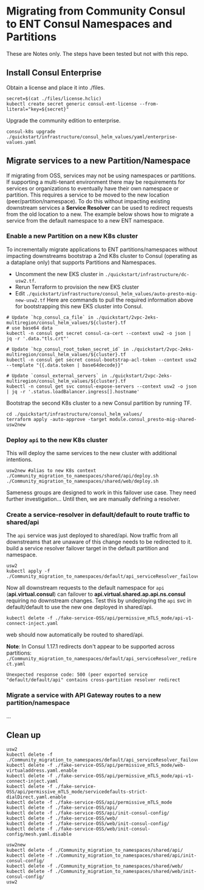 # Migrating from Community Consul to ENT Consul Namespaces and Partitions
These are Notes only.  The steps have been tested but not with this repo.

## Install Consul Enterprise
Obtain a license and place it into ./files.
```
secret=$(cat ./files/license.hclic)
kubectl create secret generic consul-ent-license --from-literal="key=${secret}"
```

Upgrade the community edition to enterprise.  
```
consul-k8s upgrade ./quickstart/infrastructure/consul_helm_values/yaml/enterprise-values.yaml
```

## Migrate services to a new Partition/Namespace
If migrating from OSS, services may not be using namespaces or partitions.  If supporting a multi-tenant environment there may be requirements for services or organizations to eventually have their own namespace or partition.  This requires a service to be moved to the new location (peer/partition/namespace).  To do this without impacting existing downstream services a **Service Resolver** can be used to redirect requests from the old location to a new. The example below shows how to migrate a service from the default namespace to a new ENT namespace.

### Enable a new Partition on a new K8s cluster
To incrementally migrate applications to ENT partitions/namespaces without impacting downstreams bootstrap a 2nd K8s cluster to Consul (operating as a dataplane only) that supports Partitions and Namespaces.  
* Uncomment the new EKS cluster in `./quickstart/infrastructure/dc-usw2.tf`.
* Rerun Terraform to provision the new EKS cluster
* Edit `./quickstart/infrastructure/consul_helm_values/auto-presto-mig-new-usw2.tf`
Here are commands to pull the required information above for bootstrapping this new EKS cluster into Consul.
```
# Update `hcp_consul_ca_file` in ./quickstart/2vpc-2eks-multiregion/consul_helm_values/${cluster}.tf 
# use base64 data
kubectl -n consul get secret consul-ca-cert --context usw2 -o json | jq -r '.data."tls.crt"'

# Update `hcp_consul_root_token_secret_id` in ./quickstart/2vpc-2eks-multiregion/consul_helm_values/${cluster}.tf 
kubectl -n consul get secret consul-bootstrap-acl-token --context usw2 --template "{{.data.token | base64decode}}"

# Update `consul_external_servers` in ./quickstart/2vpc-2eks-multiregion/consul_helm_values/${cluster}.tf 
kubectl -n consul get svc consul-expose-servers --context usw2 -o json | jq -r '.status.loadBalancer.ingress[].hostname'
```

Bootstrap the second K8s cluster to a new Consul partition by running TF.
```
cd ./quickstart/infrastructure/consul_helm_values/
terraform apply -auto-approve -target module.consul_presto-mig-shared-usw2new
```

### Deploy `api` to the new K8s cluster
This will deploy the same services to the new cluster with additional intentions.  
```
usw2new #alias to new K8s context
./Community_migration_to_namespaces/shared/api/deploy.sh
./Community_migration_to_namespaces/shared/web/deploy.sh
```
Sameness groups are designed to work in this failover use case.  They need further investigation...  Until then, we are manually defining a resolver.

### Create a service-resolver in default/default to route traffic to shared/api
The `api` service was just deployed to shared/api.  Now traffic from all downstreams that are unaware of this change needs to be redirected to it. build a service resolver failover target in the default partition and namespace. 
```
usw2
kubectl apply -f ./Community_migration_to_namespaces/default/api_serviceResolver_failover.yaml
```

Now all downstream requests to the default namespace for `api` (**api.virtual.consul**) can failover to **api.virtual.shared.ap.api.ns.consul** requiring no downstream changes.  Test this by undeploying the `api` svc in default/default to use the new one deployed in shared/api.
```
kubectl delete -f ./fake-service-OSS/api/permissive_mTLS_mode/api-v1-connect-inject.yaml
```
web should now automatically be routed to shared/api.


**Note**: In Consul 1.17.1 redirects don't appear to be supported across partitions: `./Community_migration_to_namespaces/default/api_serviceResolver_redirect.yaml`
```
Unexpected response code: 500 (peer exported service "default/default/api" contains cross-partition resolver redirect
```

### Migrate a service with API Gateway routes to a new partition/namespace

...

## Clean up
```
usw2
kubectl delete -f ./Community_migration_to_namespaces/default/api_serviceResolver_failover.yaml
kubectl delete -f ./fake-service-OSS/api/permissive_mTLS_mode/web-virtualaddress.yaml.enable
kubectl delete -f ./fake-service-OSS/api/permissive_mTLS_mode/api-v1-connect-inject.yaml
kubectl delete -f ./fake-service-OSS/api/permissive_mTLS_mode/servicedefaults-strict-dialDirect.yaml.enable
kubectl delete -f ./fake-service-OSS/api/permissive_mTLS_mode
kubectl delete -f ./fake-service-OSS/api/
kubectl delete -f ./fake-service-OSS/api/init-consul-config/
kubectl delete -f ./fake-service-OSS/web/
kubectl delete -f ./fake-service-OSS/web/init-consul-config/
kubectl delete -f ./fake-service-OSS/web/init-consul-config/mesh.yaml.disable

usw2new
kubectl delete -f ./Community_migration_to_namespaces/shared/api/
kubectl delete -f ./Community_migration_to_namespaces/shared/api/init-consul-config/
kubectl delete -f ./Community_migration_to_namespaces/shared/web/
kubectl delete -f ./Community_migration_to_namespaces/shared/web/init-consul-config/
usw2
```
